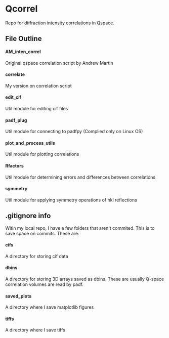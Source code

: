 # Qcorrel

Repo for diffraction intensity correlations in Qspace.

## File Outline

#### AM_inten_correl
Original qspace correlation script by Andrew Martin

#### correlate
My version on correlation script

#### edit_cif
Util module for editing cif files

#### padf_plug
Util module for connecting to padfpy (Complied only on Linux OS)

#### plot_and_process_utils
Util module for plotting correlations

#### Rfactors
Util module for determining errors and differences between correlations

#### symmetry
Util module for applying symmetry operations of hkl reflections


## .gitignore info

Witin my local repo, I have a few folders that aren't commited. This is to save space on commits. These are:

#### cifs
A directory for storing cif data

#### dbins
A directory for storing 3D arrays saved as dbins. These are usually Q-space correlation volumes are read by padf.

#### saved_plots
A directory where I save matplotlib figures

#### tiffs
A directory where I save tiffs

